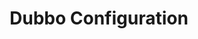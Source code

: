 ---
type: docs
title: "Dubbo Configuration"
linkTitle: "Configuration"
weight: 5
description: "Learn about dubbo configuration"
---